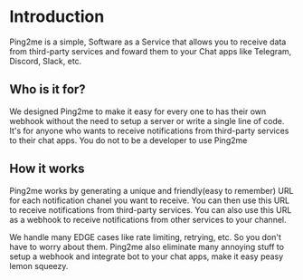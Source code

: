 # Introduction

Ping2me is a simple, Software as a Service that allows you to receive data from third-party services and foward them to your Chat apps like Telegram, Discord, Slack, etc.

## Who is it for?

We designed Ping2me to make it easy for every one to has their own webhook without the need to setup a server or write a single line of code. It's for anyone who wants to receive notifications from third-party services to their chat apps. You do not to be a developer to use Ping2me

## How it works

Ping2me works by generating a unique and friendly(easy to remember) URL for each notification chanel you want to receive. You can then use this URL to receive notifications from third-party services. You can also use this URL as a webhook to receive notifications from other services to your channel.

We handle many EDGE cases like rate limiting, retrying, etc. So you don't have to worry about them. Ping2me also eliminate many annoying stuff to setup a webhook and integrate bot to your chat apps, make it easy peasy lemon squeezy.
